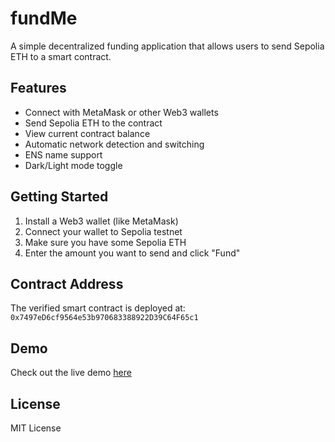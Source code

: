 # fundMe

A simple decentralized funding application that allows users to send Sepolia ETH to a smart contract.

## Features

- Connect with MetaMask or other Web3 wallets
- Send Sepolia ETH to the contract
- View current contract balance
- Automatic network detection and switching
- ENS name support
- Dark/Light mode toggle

## Getting Started

1. Install a Web3 wallet (like MetaMask)
2. Connect your wallet to Sepolia testnet
3. Make sure you have some Sepolia ETH
4. Enter the amount you want to send and click "Fund"

## Contract Address

The verified smart contract is deployed at:
`0x7497eD6cf9564e53b970683388922D39C64F65c1`

## Demo

Check out the live demo [here](https://b4b0y4.github.io/fundMe/)

## License

MIT License
